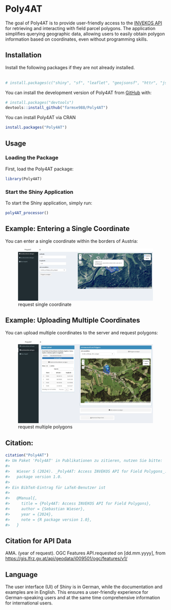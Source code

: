 
<!-- README.md is generated from README.Rmd. Please edit that file -->

# Poly4AT

The goal of Poly4AT is to provide user-friendly access to the [INVEKOS
API](https://gis.lfrz.gv.at/api/geodata/i009501/ogc/features/v1/) for
retrieving and interacting with field parcel polygons. The application
simplifies querying geographic data, allowing users to easily obtain
polygon information based on coordinates, even without programming
skills.

## Installation

Install the following packages if they are not already installed.

``` r

# install.packages(c("shiny", "sf", "leaflet", "geojsonsf", "httr", "jsonlite", "shinydashboard", "DT, "leaflet.extras"))
```

You can install the development version of Poly4AT from
[GitHub](https://github.com/farmse988/Poly4AT) with:

``` r
# install.packages("devtools")
devtools::install_github("farmse988/Poly4AT")
```

You can install Poly4AT via CRAN

``` r
install.packages("Poly4AT")
```

## Usage

### Loading the Package

First, load the Poly4AT package:

``` r
library(Poly4AT)
```

### Start the Shiny Application

To start the Shiny application, simply run:

``` r
poly4AT_processor()
```

## Example: Entering a Single Coordinate

You can enter a single coordinate within the borders of Austria:

<figure>
<img src="man/figures/coord.png" title="Einzelkoordinate"
alt="request single coordinate" />
<figcaption aria-hidden="true">request single coordinate</figcaption>
</figure>

## Example: Uploading Multiple Coordinates

You can upload multiple coordinates to the server and request polygons:

<figure>
<img src="man/figures/coord_multi.jpeg" title="Einzelkoordinate"
alt="request multiple polygons" />
<figcaption aria-hidden="true">request multiple polygons</figcaption>
</figure>

## Citation:

``` r
citation("Poly4AT")
#> Um Paket 'Poly4AT' in Publikationen zu zitieren, nutzen Sie bitte:
#> 
#>   Wieser S (2024). _Poly4AT: Access INVEKOS API for Field Polygons_. R
#>   package version 1.0.
#> 
#> Ein BibTeX-Eintrag für LaTeX-Benutzer ist
#> 
#>   @Manual{,
#>     title = {Poly4AT: Access INVEKOS API for Field Polygons},
#>     author = {Sebastian Wieser},
#>     year = {2024},
#>     note = {R package version 1.0},
#>   }
```

## Citation for API Data

AMA. (year of request). OGC Features API.requested on \[dd.mm.yyyy\],
from <https://gis.lfrz.gv.at/api/geodata/i009501/ogc/features/v1/>

## Language

The user interface (UI) of Shiny is in German, while the documentation
and examples are in English. This ensures a user-friendly experience for
German-speaking users and at the same time comprehensive information for
international users.
